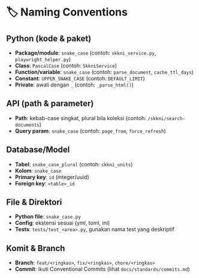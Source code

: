# 🏷️ Naming Conventions

## Python (kode & paket)
- **Package/module**: `snake_case` (contoh: `skkni_service.py`, `playwright_helper.py`)
- **Class**: `PascalCase` (contoh: `SkkniService`)
- **Function/variable**: `snake_case` (contoh: `parse_document`, `cache_ttl_days`)
- **Constant**: `UPPER_SNAKE_CASE` (contoh: `DEFAULT_LIMIT`)
- **Private**: awali dengan `_` (contoh: `_parse_html()`)

## API (path & parameter)
- **Path**: kebab-case singkat, plural bila koleksi (contoh: `/skkni/search-documents`)
- **Query param**: `snake_case` (contoh: `page_from`, `force_refresh`)

## Database/Model
- **Tabel**: `snake_case_plural` (contoh: `skkni_units`)
- **Kolom**: `snake_case`
- **Primary key**: `id` (integer/uuid)
- **Foreign key**: `<table>_id`

## File & Direktori
- **Python file**: `snake_case.py`
- **Config**: ekstensi sesuai (yml, toml, ini)
- **Tests**: `tests/test_<area>.py`, gunakan nama test yang deskriptif

## Komit & Branch
- **Branch**: `feat/<ringkas>`, `fix/<ringkas>`, `chore/<ringkas>`
- **Commit**: ikuti Conventional Commits (lihat `docs/standards/commits.md`)
